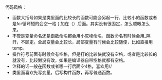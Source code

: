 
 代码风格：
  - 函数大括号如果是类里面的比较长的函数可能会另起一行，比较小的函数或者是for循环短的会空一格 { 加在（）后面。其实没有很固定，怎么顺眼怎么来。
  - 不管是变量命名还是函数命名都会用小驼峰命名，函数命名有时候会用_隔开，不顾定。全局变量会比较长，局部变量有时候会比较随便，比如直接用temp。
  - 操作符号前面有时候会有空格，但是打的比较快就没有空格，或者是比较长的就没有，比较懒没有改，如果是编译器自带空格就都有空格。
  - 注释的话一般在函数或者哪一行后面空4格，喜欢用//
  - 类里面喜欢先写变量，后写构件函数，再写普通函数。
